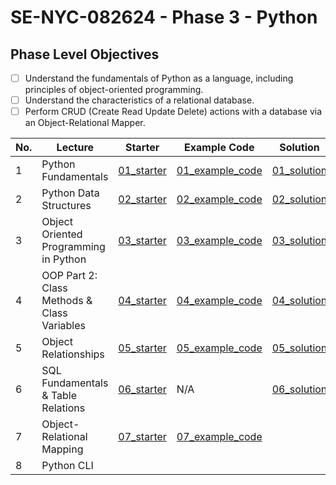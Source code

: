 # SE-NYC-082624 - Phase 3 - Python

## Phase Level Objectives

- [ ] Understand the fundamentals of Python as a language, including principles of object-oriented programming.
- [ ] Understand the characteristics of a relational database.
- [ ] Perform CRUD (Create Read Update Delete) actions with a database via an Object-Relational Mapper.

|No. | Lecture                          | Starter 	| Example Code 	| Solution 	|
|----|------------------------------	|:-----:	|--------	|---------	|
|1 | Python Fundamentals                         |[01_starter](https://github.com/RikkuX491/SE-NYC-082624-Phase-3/tree/01_starter)|[01_example_code](https://github.com/RikkuX491/SE-NYC-082624-Phase-3/tree/01_example_code)|[01_solution](https://github.com/RikkuX491/SE-NYC-082624-Phase-3/tree/01_solution)|
|2 | Python Data Structures                      |[02_starter](https://github.com/RikkuX491/SE-NYC-082624-Phase-3/tree/02_starter)|[02_example_code](https://github.com/RikkuX491/SE-NYC-082624-Phase-3/tree/02_example_code)|[02_solution](https://github.com/RikkuX491/SE-NYC-082624-Phase-3/tree/02_solution)|
|3 | Object Oriented Programming in Python       |[03_starter](https://github.com/RikkuX491/SE-NYC-082624-Phase-3/tree/03_starter)|[03_example_code](https://github.com/RikkuX491/SE-NYC-082624-Phase-3/tree/03_example_code)|[03_solution](https://github.com/RikkuX491/SE-NYC-082624-Phase-3/tree/03_solution)|
|4 | OOP Part 2: Class Methods & Class Variables |[04_starter](https://github.com/RikkuX491/SE-NYC-082624-Phase-3/tree/04_starter)|[04_example_code](https://github.com/RikkuX491/SE-NYC-082624-Phase-3/tree/04_example_code)|[04_solution](https://github.com/RikkuX491/SE-NYC-082624-Phase-3/tree/04_solution)|
|5 | Object Relationships                        |[05_starter](https://github.com/RikkuX491/SE-NYC-082624-Phase-3/tree/05_starter)|[05_example_code](https://github.com/RikkuX491/SE-NYC-082624-Phase-3/tree/05_example_code)|[05_solution](https://github.com/RikkuX491/SE-NYC-082624-Phase-3/tree/05_solution)|
|6 | SQL Fundamentals & Table Relations          |[06_starter](https://github.com/RikkuX491/SE-NYC-082624-Phase-3/tree/06_starter)|N/A|[06_solution](https://github.com/RikkuX491/SE-NYC-082624-Phase-3/tree/06_solution)|
|7 | Object-Relational Mapping                   |[07_starter](https://github.com/RikkuX491/SE-NYC-082624-Phase-3/tree/07_starter)|[07_example_code](https://github.com/RikkuX491/SE-NYC-082624-Phase-3/tree/07_example_code)||
|8 | Python CLI                                  ||||